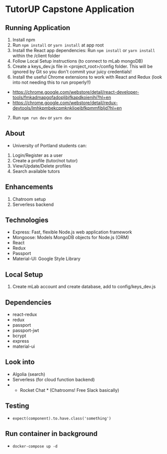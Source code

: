 # TutorUP Capstone Application

## Running Application
1. Install npm
2. Run `npm install` or `yarn install` at app root
3. Install the React app dependencies: Run `npm install` or `yarn install` within the /client folder
4. Follow Local Setup instructions (to connect to mLab mongoDB)
5. Create a keys_dev.js file in <project_root>/config folder. This will be ignored by Git so you don't commit your juicy credentials!
6. Install the useful Chrome extensions to work with React and Redux (look into not needing this to run properly!!)
- https://chrome.google.com/webstore/detail/react-developer-tools/fmkadmapgofadopljbjfkapdkoienihi?hl=en
- https://chrome.google.com/webstore/detail/redux-devtools/lmhkpmbekcpmknklioeibfkpmmfibljd?hl=en 
7. Run `npm run dev` or `yarn dev`


## About
- University of Portland students can:
1. Login/Register as a user
2. Create a profile (tutor/not tutor)
3. View/Update/Delete profiles
4. Search available tutors

## Enhancements
1. Chatroom setup
2. Serverless backend

## Technologies
- Express: Fast, flexible Node.js web application framework
- Mongoose: Models MongoDB objects for Node.js (ORM)
- React
- Redux
- Passport
- Material-UI: Google Style Library

## Local Setup
1. Create mLab account and create database, add to config/keys_dev.js

## Dependencies
- react-redux
- redux
- passport
- passport-jwt
- bcrypt
- express
- material-ui

## Look into
- Algolia (search)
- Serverless (for cloud function backend)
- * Rocket Chat * (Chatrooms! Free Slack basically)

## Testing
- `expect(component).to.have.class('something')`

## Run container in background
- `docker-compose up -d`
